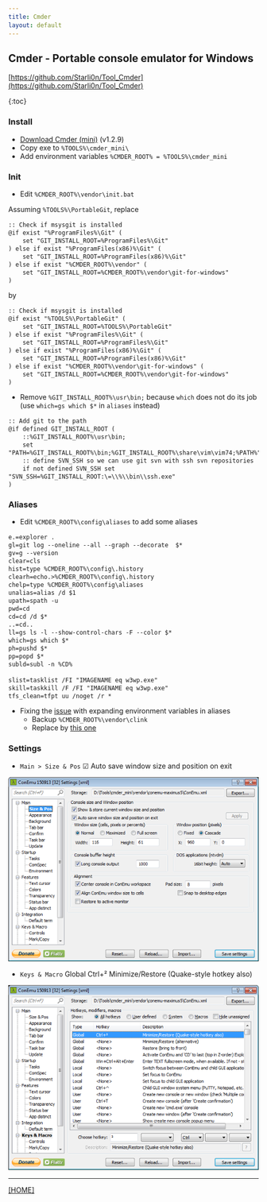 ```yaml
---
title: Cmder
layout: default
---
```


## Cmder - Portable console emulator for Windows

[https://github.com/Starli0n/Tool_Cmder](https://github.com/Starli0n/Tool_Cmder)

{:toc}


### Install

* [Download Cmder (mini)](http://cmder.net) (v1.2.9)
* Copy exe to `%TOOLS%\cmder_mini\`
* Add environment variables `%CMDER_ROOT% = %TOOLS%\cmder_mini`


### Init

* Edit `%CMDER_ROOT%\vendor\init.bat`

Assuming `%TOOLS%\PortableGit`, replace

````
:: Check if msysgit is installed
@if exist "%ProgramFiles%\Git" (
    set "GIT_INSTALL_ROOT=%ProgramFiles%\Git"
) else if exist "%ProgramFiles(x86)%\Git" (
    set "GIT_INSTALL_ROOT=%ProgramFiles(x86)%\Git"
) else if exist "%CMDER_ROOT%\vendor" (
    set "GIT_INSTALL_ROOT=%CMDER_ROOT%\vendor\git-for-windows"
)
````

by

````
:: Check if msysgit is installed
@if exist "%TOOLS%\PortableGit" (
    set "GIT_INSTALL_ROOT=%TOOLS%\PortableGit"
) else if exist "%ProgramFiles%\Git" (
    set "GIT_INSTALL_ROOT=%ProgramFiles%\Git"
) else if exist "%ProgramFiles(x86)%\Git" (
    set "GIT_INSTALL_ROOT=%ProgramFiles(x86)%\Git"
) else if exist "%CMDER_ROOT%\vendor\git-for-windows" (
    set "GIT_INSTALL_ROOT=%CMDER_ROOT%\vendor\git-for-windows"
)
````


* Remove `%GIT_INSTALL_ROOT%\usr\bin;` because `which` does not do its job (use `which=gs which $*` in `aliases` instead)

````
:: Add git to the path
@if defined GIT_INSTALL_ROOT (
    ::%GIT_INSTALL_ROOT%\usr\bin;
    set "PATH=%GIT_INSTALL_ROOT%\bin;%GIT_INSTALL_ROOT%\share\vim\vim74;%PATH%"
    :: define SVN_SSH so we can use git svn with ssh svn repositories
    if not defined SVN_SSH set "SVN_SSH=%GIT_INSTALL_ROOT:\=\\%\\bin\\ssh.exe"
)
````


### Aliases

* Edit `%CMDER_ROOT%\config\aliases` to add some aliases

````
e.=explorer .
gl=git log --oneline --all --graph --decorate  $*
gv=g --version
clear=cls
hist=type %CMDER_ROOT%\config\.history
clearh=echo.>%CMDER_ROOT%\config\.history
chelp=type %CMDER_ROOT%\config\aliases
unalias=alias /d $1
upath=spath -u
pwd=cd
cd=cd /d $*
..=cd..
ll=gs ls -l --show-control-chars -F --color $*
which=gs which $*
ph=pushd $*
pp=popd $*
subld=subl -n %CD%

slist=tasklist /FI "IMAGENAME eq w3wp.exe"
skill=taskkill /F /FI "IMAGENAME eq w3wp.exe"
tfs_clean=tfpt uu /noget /r *
````

* Fixing the [issue](https://github.com/cmderdev/cmder/issues/684) with expanding environment variables in aliases
    * Backup `%CMDER_ROOT%\vendor\clink`
    * Replace by [this one](https://www.dropbox.com/sh/hqbrpkf0dpmmizq/AADIJ4G5gjJ59JfFmr-3-Qc0a/20150923_1abb57/clink_DEV.zip?dl=0)

### Settings

* `Main > Size & Pos`
☑ Auto save window size and position on exit

![Settings-Main](Settings-Main.bmp)

* `Keys & Macro`
Global Ctrl+² Minimize/Restore (Quake-style hotkey also)

![Settings-KeysMacro](Settings-KeysMacro.bmp)


---

[[HOME]](../index.html)
